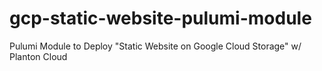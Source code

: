 # gcp-static-website-pulumi-module

Pulumi Module to Deploy "Static Website on Google Cloud Storage" w/ Planton Cloud

